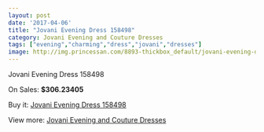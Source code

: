 ```yaml
---
layout: post
date: '2017-04-06'
title: "Jovani Evening Dress 158498"
category: Jovani Evening and Couture Dresses
tags: ["evening","charming","dress","jovani","dresses"]
image: http://img.princessan.com/8893-thickbox_default/jovani-evening-dress-158498.jpg
---
```

Jovani Evening Dress 158498

On Sales: **$306.23405**
<a href="https://www.princessan.com/en/jovani-evening-and-couture-dresses/3913-jovani-evening-dress-158498.html"><amp-img layout="responsive" width="600" height="600" src="//img.princessan.com/8893-thickbox_default/jovani-evening-dress-158498.jpg" alt="Jovani Evening Dress 158498 0" /></a>

Buy it: [Jovani Evening Dress 158498](https://www.princessan.com/en/jovani-evening-and-couture-dresses/3913-jovani-evening-dress-158498.html "Jovani Evening Dress 158498")

View more: [Jovani Evening and Couture Dresses](https://www.princessan.com/en/27-jovani-evening-and-couture-dresses "Jovani Evening and Couture Dresses")